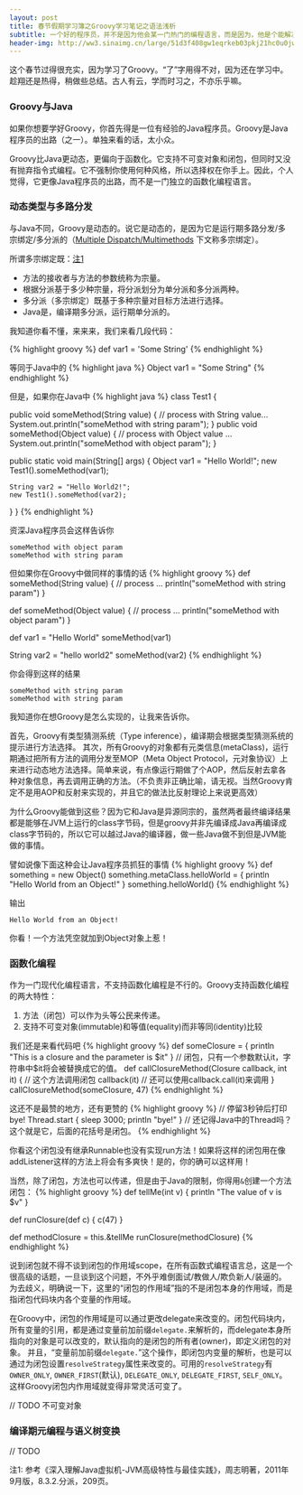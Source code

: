 ```yaml
---
layout: post
title: 春节假期学习簿之Groovy学习笔记之语法浅析
subtitle: 一个好的程序员，并不是因为他会某一门热门的编程语言，而是因为，他是个能解决问题的工程师。
header-img: http://ww3.sinaimg.cn/large/51d3f408gw1eqrkeb03pkj21hc0u0jwp.jpg
---
```


这个春节过得很充实，因为学习了Groovy。“了”字用得不对，因为还在学习中。趁翔还是热得，稍做些总结。古人有云，学而时习之，不亦乐乎嘛。

### Groovy与Java
如果你想要学好Groovy，你首先得是一位有经验的Java程序员。Groovy是Java程序员的出路（之一）。单独来看的话，太小众。

Groovy比Java更动态，更偏向于函数化。它支持不可变对象和闭包，但同时又没有抛弃指令式编程。它不强制你使用何种风格，所以选择权在你手上。因此，个人觉得，它更像Java程序员的出路，而不是一门独立的函数化编程语言。

### 动态类型与多路分发

与Java不同，Groovy是动态的。说它是动态的，是因为它是运行期多路分发/多宗绑定/多分派的（[Multiple Dispatch/Multimethods](https://en.wikipedia.org/wiki/Multiple_dispatch) 下文称多宗绑定）。

所谓多宗绑定既：[注1](#id1)

* 方法的接收者与方法的参数统称为宗量。
* 根据分派基于多少种宗量，将分派划分为单分派和多分派两种。
* 多分派（多宗绑定）既基于多种宗量对目标方法进行选择。
* Java是，编译期多分派，运行期单分派的。

我知道你看不懂，来来来，我们来看几段代码：

{% highlight groovy %}
def var1 = 'Some String'
{% endhighlight %}

等同于Java中的
{% highlight java %}
Object var1 = "Some String"
{% endhighlight %}

但是，如果你在Java中
{% highlight java %}
class Test1 {

  public void someMethod(String value) {
    // process with String value...
    System.out.println("someMethod with string param");
  }
  public void someMethod(Object value) {
    // process with Object value ...
    System.out.println("someMethod with object param");
  }

  public static void main(String[] args) {
    Object var1 = "Hello World!";
    new Test1().someMethod(var1);

    String var2 = "Hello World2!";
    new Test1().someMethod(var2);
  }
}
{% endhighlight %}

资深Java程序员会这样告诉你

    someMethod with object param
    someMethod with string param


但如果你在Groovy中做同样的事情的话
{% highlight groovy %}
def someMethod(String value) {
  // process ...
  println("someMethod with string param")
}

def someMethod(Object value) {
  // process ...
  println("someMethod with object param")
}

def var1 = "Hello World"
someMethod(var1)

String var2 = "hello world2"
someMethod(var2)
{% endhighlight %}

你会得到这样的结果


    someMethod with string param
    someMethod with string param


我知道你在想Groovy是怎么实现的，让我来告诉你。

首先，Groovy有类型猜测系统（Type inference），编译期会根据类型猜测系统的提示进行方法选择。
其次，所有Groovy的对象都有元类信息(metaClass)，运行期通过把所有方法的调用分发至MOP（Meta Object Protocol，元对象协议）上来进行动态地方法选择。简单来说，有点像运行期做了个AOP，然后反射去拿各种对象信息，再去调用正确的方法。（不负责非正确比喻，请无视。当然Groovy肯定不是用AOP和反射来实现的，并且它的做法比反射理论上来说更高效）

为什么Groovy能做到这些？因为它和Java是异源同宗的，虽然两者最终编译结果都是能够在JVM上运行的class字节码，但是groovy并非先编译成Java再编译成class字节码的，所以它可以越过Java的编译器，做一些Java做不到但是JVM能做的事情。

譬如说像下面这种会让Java程序员抓狂的事情
{% highlight groovy %}
def something = new Object()
something.metaClass.helloWorld = { println "Hello World from an Object!" }
something.helloWorld()
{% endhighlight %}

输出

    Hello World from an Object!

你看！一个方法凭空就加到Object对象上惹！


### 函数化编程

作为一门现代化编程语言，不支持函数化编程是不行的。Groovy支持函数化编程的两大特性：

1. 方法（闭包）可以作为头等公民来传递。
2. 支持不可变对象(immutable)和等值(equality)而非等同(identity)比较

我们还是来看代码吧
{% highlight groovy %}
def someClosure = { println "This is a closure and the parameter is $it" } // 闭包，只有一个参数默认it，字符串中$it将会被替换成它的值。
def callClosureMethod(Closure callback, int it) { // 这个方法调用闭包
  callback(it) // 还可以使用callback.call(it)来调用
}
callClosureMethod(someClosure, 47)
{% endhighlight %}

这还不是最赞的地方，还有更赞的
{% highlight groovy %}
// 停留3秒钟后打印bye!
Thread.start { sleep 3000; println "bye!" } // 还记得Java中的Thread吗？这个就是它，后面的花括号是闭包。
{% endhighlight %}

你看这个闭包没有继承Runnable也没有实现run方法！如果将这样的闭包用在像addListener这样的方法上将会有多爽快！是的，你的确可以这样用！

当然，除了闭包，方法也可以传递，但是由于Java的限制，你得用`&`创建一个方法闭包：
{% highlight groovy %}
def tellMe(int v) {
  println "The value of v is $v"
}

def runClosure(def c) {
  c(47)
}

def methodClosure = this.&tellMe
runClosure(methodClosure)
{% endhighlight %}

说到闭包就不得不谈到闭包的作用域scope，在所有函数式编程语言总，这是一个很高级的话题，一旦谈到这个问题，不外乎难倒面试/教做人/欺负新人/装逼的。为去歧义，明确说一下，这里的“闭包的作用域”指的不是闭包本身的作用域，而是指闭包代码块内各个变量的作用域。

在Groovy中，闭包的作用域是可以通过更改delegate来改变的。闭包代码块内，所有变量的引用，都是通过变量前加前缀`delegate.`来解析的，而delegate本身所指向的对象是可以改变的，默认指向的是闭包的所有者(owner)，即定义闭包的对象。
并且，“变量前加前缀`delegate.`”这个操作，即闭包内变量的解析，也是可以通过为闭包设置`resolveStrategy`属性来改变的。可用的`resolveStrategy`有`OWNER_ONLY`, `OWNER_FIRST`(默认), `DELEGATE_ONLY`, `DELEGATE_FIRST`, `SELF_ONLY`。这样Groovy闭包内作用域就变得非常灵活可变了。

// TODO 不可变对象

### 编译期元编程与语义树变换

// TODO


<a id="id1"/>注1: 参考《深入理解Java虚拟机-JVM高级特性与最佳实践》，周志明著，2011年9月版，8.3.2.分派，209页。
